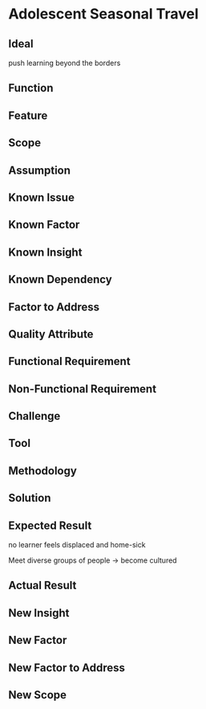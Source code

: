# Adolescent Seasonal Travel

## Ideal

push learning beyond the borders

## Function

## Feature

## Scope

## Assumption

## Known Issue

## Known Factor

## Known Insight

## Known Dependency

## Factor to Address

## Quality Attribute

## Functional Requirement

## Non-Functional Requirement

## Challenge

## Tool

## Methodology

## Solution

## Expected Result

no learner feels displaced and home-sick

Meet diverse groups of people -> become cultured

## Actual Result

## New Insight

## New Factor

## New Factor to Address

## New Scope
